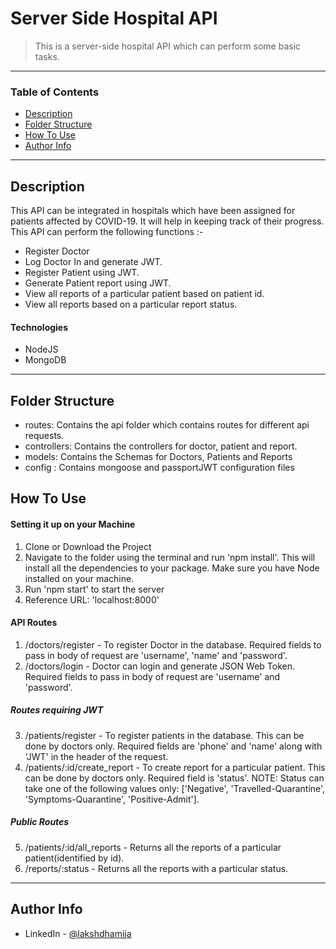 # Server Side Hospital API

> This is a server-side hospital API which can perform some basic tasks.

---

### Table of Contents

- [Description](#description)
- [Folder Structure](#folder-structure)
- [How To Use](#how-to-use)
- [Author Info](#author-info)

---

## Description

This API can be integrated in hospitals which have been assigned for patients affected by COVID-19. It will help in keeping track of their progress.
This API can perform the following functions :-
- Register Doctor
- Log Doctor In and generate JWT.
- Register Patient using JWT.
- Generate Patient report using JWT.
- View all reports of a particular patient based on patient id.
- View all reports based on a particular report status.

#### Technologies

- NodeJS
- MongoDB

---

## Folder Structure
- routes: Contains the api folder which contains routes for different api requests.
- controllers: Contains the controllers for doctor, patient and report.
- models: Contains the Schemas for Doctors, Patients and Reports
- config : Contains mongoose and passportJWT configuration files

## How To Use

#### Setting it up on your Machine

1. Clone or Download the Project
2. Navigate to the folder using the terminal and run 'npm install'. This will install all the dependencies to your package. Make sure you have Node installed on your machine.
3. Run 'npm start' to start the server 
4. Reference URL: 'localhost:8000'

#### API Routes

1. /doctors/register - To register Doctor in the database. Required fields to pass in body of request are 'username', 'name' and 'password'.
2. /doctors/login - Doctor can login and generate JSON Web Token. Required fields to pass in body of request are 'username' and 'password'.

##### Routes requiring JWT
3. /patients/register - To register patients in the database. This can be done by doctors only. Required fields are 'phone' and 'name' along with 'JWT' in the header of the request.
4. /patients/:id/create_report - To create report for a particular patient. This can be done by doctors only. Required field is 'status'. NOTE: Status can take one of the following values only: ['Negative', 'Travelled-Quarantine', 'Symptoms-Quarantine', 'Positive-Admit'].

##### Public Routes
5. /patients/:id/all_reports - Returns all the reports of a particular patient(identified by id).
6. /reports/:status - Returns all the reports with a particular status.

---

## Author Info

- LinkedIn - [@lakshdhamija](https://linkedin.com/in/laksh-dhamija)


